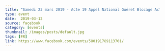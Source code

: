 ```yaml
---
title: "Samedi 23 mars 2019 - Acte 19 Appel National Guéret Blocage Acte 2 Comme Le 17/11/18"
type: event
date:  2019-03-12
source: facebook
category: [events]
thumbnail: /images/posts/default.jpg
tags: [FR]
link: https://www.facebook.com/events/580191789113701/
---
```

